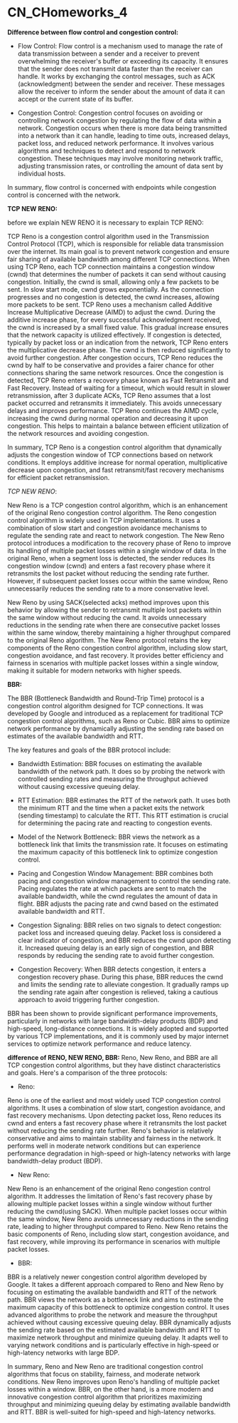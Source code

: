 # CN_CHomeworks_4
**Difference between flow control and congestion control:**
* Flow Control:
Flow control is a mechanism used to manage the rate of data transmission between a sender and a receiver to prevent overwhelming the receiver's buffer or exceeding its capacity. It ensures that the sender does not transmit data faster than the receiver can handle. It works by exchanging the control messages, such as ACK (acknowledgment) between the sender and receiver. These messages allow the receiver to inform the sender about the amount of data it can accept or the current state of its buffer.

* Congestion Control:
Congestion control focuses on avoiding or controlling network congestion by regulating the flow of data within a network. Congestion occurs when there is more data being transmitted into a network than it can handle, leading to time outs, increased delays, packet loss, and reduced network performance. It involves various algorithms and techniques to detect and respond to network congestion. These techniques may involve monitoring network traffic, adjusting transmission rates, or controlling the amount of data sent by individual hosts.

In summary, flow control is concerned with endpoints while congestion control is concerned with the network.

**TCP NEW RENO:**

before we explain NEW RENO it is necessary to explain TCP RENO:

TCP Reno is a congestion control algorithm used in the Transmission Control Protocol (TCP), which is responsible for reliable data transmission over the internet. Its main goal is to prevent network congestion and ensure fair sharing of available bandwidth among different TCP connections.
When using TCP Reno, each TCP connection maintains a congestion window (cwnd) that determines the number of packets it can send without causing congestion. Initially, the cwnd is small, allowing only a few packets to be sent. In slow start mode, cwnd grows exponentially. As the connection progresses and no congestion is detected, the cwnd increases, allowing more packets to be sent.
TCP Reno uses a mechanism called Additive Increase Multiplicative Decrease (AIMD) to adjust the cwnd. During the additive increase phase, for every successful acknowledgment received, the cwnd is increased by a small fixed value. This gradual increase ensures that the network capacity is utilized effectively.
If congestion is detected, typically by packet loss or an indication from the network, TCP Reno enters the multiplicative decrease phase. The cwnd is then reduced significantly to avoid further congestion. After congestion occurs, TCP Reno reduces the cwnd by half to be conservative and provides a fairer chance for other connections sharing the same network resources.
Once the congestion is detected, TCP Reno enters a recovery phase known as Fast Retransmit and Fast Recovery. Instead of waiting for a timeout, which would result in slower retransmission, after 3 duplicate ACKs, TCP Reno assumes that a lost packet occurred and retransmits it immediately. This avoids unnecessary delays and improves performance.
TCP Reno continues the AIMD cycle, increasing the cwnd during normal operation and decreasing it upon congestion. This helps to maintain a balance between efficient utilization of the network resources and avoiding congestion.

In summary, TCP Reno is a congestion control algorithm that dynamically adjusts the congestion window of TCP connections based on network conditions. It employs additive increase for normal operation, multiplicative decrease upon congestion, and fast retransmit/fast recovery mechanisms for efficient packet retransmission.

*TCP NEW RENO*:

New Reno is a TCP  congestion control algorithm, which is an enhancement of the original Reno congestion control algorithm.
The Reno congestion control algorithm is widely used in TCP implementations. It uses a combination of slow start and congestion avoidance mechanisms to regulate the sending rate and react to network congestion.
The New Reno protocol introduces a modification to the recovery phase of Reno to improve its handling of multiple packet losses within a single window of data. In the original Reno, when a segment loss is detected, the sender reduces its congestion window (cwnd) and enters a fast recovery phase where it retransmits the lost packet without reducing the sending rate further. However, if subsequent packet losses occur within the same window, Reno unnecessarily reduces the sending rate to a more conservative level.

New Reno by using SACK(selected acks) method improves upon this behavior by allowing the sender to retransmit multiple lost packets within the same window without reducing the cwnd. It avoids unnecessary reductions in the sending rate when there are consecutive packet losses within the same window, thereby maintaining a higher throughput compared to the original Reno algorithm.
The New Reno protocol retains the key components of the Reno congestion control algorithm, including slow start, congestion avoidance, and fast recovery. It provides better efficiency and fairness in scenarios with multiple packet losses within a single window, making it suitable for modern networks with higher speeds.

**BBR:**

The BBR (Bottleneck Bandwidth and Round-Trip Time) protocol is a congestion control algorithm designed for TCP connections. It was developed by Google and introduced as a replacement for traditional TCP congestion control algorithms, such as Reno or Cubic. BBR aims to optimize network performance by dynamically adjusting the sending rate based on estimates of the available bandwidth and RTT.

The key features and goals of the BBR protocol include:

* Bandwidth Estimation:
BBR focuses on estimating the available bandwidth of the network path. It does so by probing the network with controlled sending rates and measuring the throughput achieved without causing excessive queuing delay.

* RTT Estimation:
BBR estimates the RTT of the network path. It uses both the minimum RTT and the time when a packet exits the network (sending timestamp) to calculate the RTT. This RTT estimation is crucial for determining the pacing rate and reacting to congestion events.

* Model of the Network Bottleneck:
BBR views the network as a bottleneck link that limits the transmission rate. It focuses on estimating the maximum capacity of this bottleneck link to optimize congestion control.

* Pacing and Congestion Window Management:
BBR combines both pacing and congestion window management to control the sending rate. Pacing regulates the rate at which packets are sent to match the available bandwidth, while the cwnd regulates the amount of data in flight. BBR adjusts the pacing rate and cwnd based on the estimated available bandwidth and RTT.

* Congestion Signaling:
BBR relies on two signals to detect congestion: packet loss and increased queuing delay. Packet loss is considered a clear indicator of congestion, and BBR reduces the cwnd upon detecting it. Increased queuing delay is an early sign of congestion, and BBR responds by reducing the sending rate to avoid further congestion.

* Congestion Recovery:
When BBR detects congestion, it enters a congestion recovery phase. During this phase, BBR reduces the cwnd and limits the sending rate to alleviate congestion. It gradually ramps up the sending rate again after congestion is relieved, taking a cautious approach to avoid triggering further congestion.

BBR has been shown to provide significant performance improvements, particularly in networks with large bandwidth-delay products (BDP) and high-speed, long-distance connections. It is widely adopted and supported by various TCP implementations, and it is commonly used by major internet services to optimize network performance and reduce latency.

**difference of RENO, NEW RENO, BBR:**
Reno, New Reno, and BBR are all TCP congestion control algorithms, but they have distinct characteristics and goals. Here's a comparison of the three protocols:

* Reno:

Reno is one of the earliest and most widely used TCP congestion control algorithms.
It uses a combination of slow start, congestion avoidance, and fast recovery mechanisms.
Upon detecting packet loss, Reno reduces its cwnd and enters a fast recovery phase where it retransmits the lost packet without reducing the sending rate further.
Reno's behavior is relatively conservative and aims to maintain stability and fairness in the network.
It performs well in moderate network conditions but can experience performance degradation in high-speed or high-latency networks with large bandwidth-delay product (BDP).

* New Reno:

New Reno is an enhancement of the original Reno congestion control algorithm.
It addresses the limitation of Reno's fast recovery phase by allowing multiple packet losses within a single window without further reducing the cwnd(using SACK).
When multiple packet losses occur within the same window, New Reno avoids unnecessary reductions in the sending rate, leading to higher throughput compared to Reno.
New Reno retains the basic components of Reno, including slow start, congestion avoidance, and fast recovery, while improving its performance in scenarios with multiple packet losses.

* BBR:

BBR is a relatively newer congestion control algorithm developed by Google.
It takes a different approach compared to Reno and New Reno by focusing on estimating the available bandwidth and RTT of the network path.
BBR views the network as a bottleneck link and aims to estimate the maximum capacity of this bottleneck to optimize congestion control.
It uses advanced algorithms to probe the network and measure the throughput achieved without causing excessive queuing delay.
BBR dynamically adjusts the sending rate based on the estimated available bandwidth and RTT to maximize network throughput and minimize queuing delay.
It adapts well to varying network conditions and is particularly effective in high-speed or high-latency networks with large BDP.

In summary, Reno and New Reno are traditional congestion control algorithms that focus on stability, fairness, and moderate network conditions. New Reno improves upon Reno's handling of multiple packet losses within a window. BBR, on the other hand, is a more modern and innovative congestion control algorithm that prioritizes maximizing throughput and minimizing queuing delay by estimating available bandwidth and RTT. BBR is well-suited for high-speed and high-latency networks.

